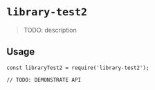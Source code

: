 # `library-test2`

> TODO: description

## Usage

```
const libraryTest2 = require('library-test2');

// TODO: DEMONSTRATE API
```
